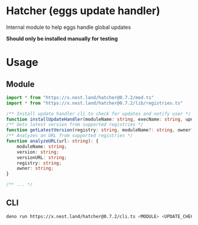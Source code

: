 # Hatcher (eggs update handler)

Internal module to help eggs handle global updates

**Should only be installed manually for testing**

# Usage

## Module

```ts
import * from "https://x.nest.land/hatcher@0.7.2/mod.ts"
import * from "https://x.nest.land/hatcher@0.7.2/lib/registries.ts"

/** Install update handler cli to check for updates and notify user */
function installUpdateHandler(moduleName: string, execName: string, updateCheckInterval?: number): Promise<void>
/** Gets latest version from supported registries */
function getLatestVersion(registry: string, moduleName?: string, owner?: string): Promise<string>
/** Analyzes an URL from supported registries */
function analyzeURL(url: string): {
    moduleName: string;
    version: string;
    versionURL: string;
    registry: string;
    owner: string;
}

/** ... */
```

## CLI

```bash
deno run https://x.nest.land/hatcher@0.7.2/cli.ts <MODULE> <UPDATE_CHECK_INTERVAL> [ARGS...]
```
